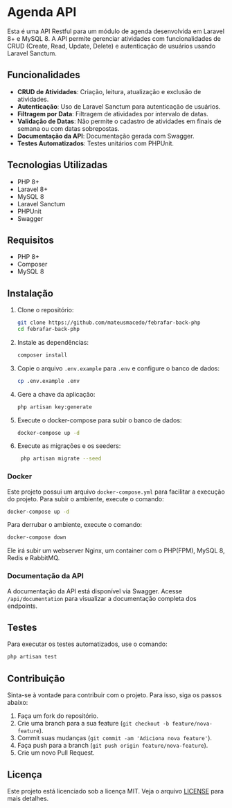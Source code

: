 # Agenda API

Esta é uma API Restful para um módulo de agenda desenvolvida em Laravel 8+ e MySQL 8. A API permite gerenciar atividades com funcionalidades de CRUD (Create, Read, Update, Delete) e autenticação de usuários usando Laravel Sanctum.

## Funcionalidades

- **CRUD de Atividades**: Criação, leitura, atualização e exclusão de atividades.
- **Autenticação**: Uso de Laravel Sanctum para autenticação de usuários.
- **Filtragem por Data**: Filtragem de atividades por intervalo de datas.
- **Validação de Datas**: Não permite o cadastro de atividades em finais de semana ou com datas sobrepostas.
- **Documentação da API**: Documentação gerada com Swagger.
- **Testes Automatizados**: Testes unitários com PHPUnit.

## Tecnologias Utilizadas

- PHP 8+
- Laravel 8+
- MySQL 8
- Laravel Sanctum
- PHPUnit
- Swagger

## Requisitos

- PHP 8+
- Composer
- MySQL 8

## Instalação

1. Clone o repositório:

   ```bash
   git clone https://github.com/mateusmacedo/febrafar-back-php
   cd febrafar-back-php
   ```

2. Instale as dependências:

   ```bash
   composer install
   ```

3. Copie o arquivo `.env.example` para `.env` e configure o banco de dados:

   ```bash
   cp .env.example .env
   ```

4. Gere a chave da aplicação:

   ```bash
   php artisan key:generate
   ```

5. Execute o docker-compose para subir o banco de dados:

   ```bash
   docker-compose up -d
   ```

6. Execute as migrações e os seeders:

   ```bash
    php artisan migrate --seed
    ```

### Docker

Este projeto possui um arquivo `docker-compose.yml` para facilitar a execução do projeto. Para subir o ambiente, execute o comando:

```bash
docker-compose up -d
```

Para derrubar o ambiente, execute o comando:

```bash
docker-compose down
```

Ele irá subir um webserver Nginx, um container com o PHP(FPM), MySQL 8, Redis e RabbitMQ.

### Documentação da API

A documentação da API está disponível via Swagger. Acesse `/api/documentation` para visualizar a documentação completa dos endpoints.

## Testes

Para executar os testes automatizados, use o comando:

```bash
php artisan test
```

## Contribuição

Sinta-se à vontade para contribuir com o projeto. Para isso, siga os passos abaixo:

1. Faça um fork do repositório.
2. Crie uma branch para a sua feature (`git checkout -b feature/nova-feature`).
3. Commit suas mudanças (`git commit -am 'Adiciona nova feature'`).
4. Faça push para a branch (`git push origin feature/nova-feature`).
5. Crie um novo Pull Request.

## Licença

Este projeto está licenciado sob a licença MIT. Veja o arquivo [LICENSE](LICENSE) para mais detalhes.
